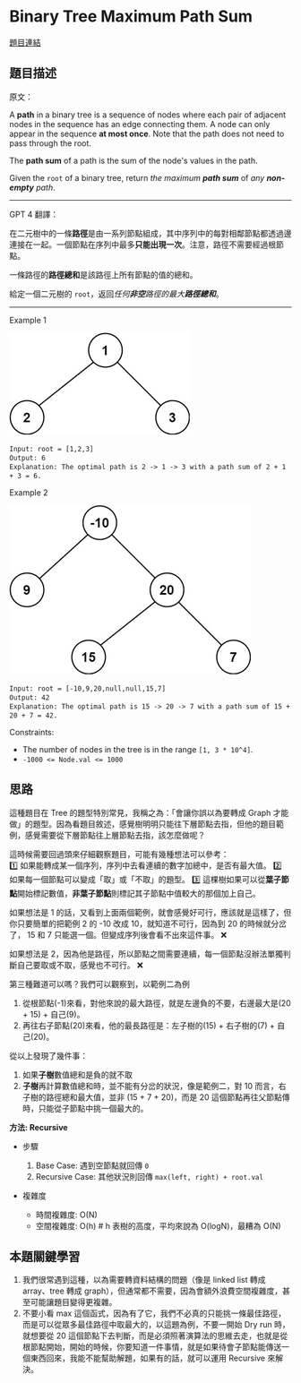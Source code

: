 # Binary Tree Maximum Path Sum

[題目連結](https://leetcode.com/problems/binary-tree-maximum-path-sum/description/)

## 題目描述
原文：

A **path** in a binary tree is a sequence of nodes where each pair of adjacent nodes in the sequence has an edge connecting them. A node can only appear in the sequence **at most once**. Note that the path does not need to pass through the root.

The **path sum** of a path is the sum of the node's values in the path.

Given the `root` of a binary tree, return *the maximum **path sum*** of *any **non-empty** path*.


----

GPT 4 翻譯：

在二元樹中的一條**路徑**是由一系列節點組成，其中序列中的每對相鄰節點都透過邊連接在一起。一個節點在序列中最多**只能出現一次**。注意，路徑不需要經過根節點。

一條路徑的**路徑總和**是該路徑上所有節點的值的總和。

給定一個二元樹的 `root`，返回*任何**非空**路徑的最大**路徑總和***。

----

Example 1

![Example 1](example1.jpeg)

```
Input: root = [1,2,3]
Output: 6
Explanation: The optimal path is 2 -> 1 -> 3 with a path sum of 2 + 1 + 3 = 6.
```

Example 2

![Example 2](example2.jpeg)

```
Input: root = [-10,9,20,null,null,15,7]
Output: 42
Explanation: The optimal path is 15 -> 20 -> 7 with a path sum of 15 + 20 + 7 = 42.
```

Constraints:

* The number of nodes in the tree is in the range `[1, 3 * 10^4]`.
* `-1000 <= Node.val <= 1000`


## 思路

這種題目在 Tree 的題型特別常見，我稱之為：「會讓你誤以為要轉成 Graph 才能做」的題型。因為看題目敘述，感覺樹明明只能往下層節點去指，但他的題目範例，感覺需要從下層節點往上層節點去指，該怎麼做呢？

這時候需要回過頭來仔細觀察題目，可能有幾種想法可以參考：  
1️⃣ 如果能轉成某一個序列，序列中去看連續的數字加總中，是否有最大值。
2️⃣ 如果每一個節點可以變成「取」或「不取」的題型。
3️⃣ 這棵樹如果可以從**葉子節點**開始標記數值，**非葉子節點**則標記其子節點中值較大的那個加上自己。

如果想法是 1 的話，又看到上面兩個範例，就會感覺好可行，應該就是這樣了，但你只要簡單的把範例 2 的 -10 改成 10，就知道不可行，因為到 20 的時候就分岔了， 15 和 7 只能選一個。但變成序列後會看不出來這件事。 ❌

如果想法是 2，因為他是路徑，所以節點之間需要連續，每一個節點沒辦法單獨判斷自己要取或不取，感覺也不可行。 ❌

第三種難道可以嗎？我們可以觀察到，以範例二為例
1. 從根節點(-1)來看，對他來說的最大路徑，就是左邊負的不要，右邊最大是(20 + 15) + 自己(9)。
2. 再往右子節點(20)來看，他的最長路徑是：左子樹的(15) + 右子樹的(7) + 自己(20)。

從以上發現了幾件事：
1. 如果**子樹**數值總和是負的就不取
2. **子樹**再計算數值總和時，並不能有分岔的狀況，像是範例二，對 10 而言，右子樹的路徑總和最大值，並非 (15 + 7 + 20)，而是 20 這個節點再往父節點傳時，只能從子節點中挑一個最大的。

**方法: Recursive**

* 步驟
    1. Base Case: 遇到空節點就回傳 `0`
    2. Recursive Case: 其他狀況則回傳 `max(left, right) + root.val`
        
* 複雜度
    * 時間複雜度: O(N)
    * 空間複雜度: O(h)   # h 表樹的高度，平均來說為 O(logN)，最糟為 O(N)

## 本題關鍵學習
1. 我們很常遇到這種，以為需要轉資料結構的問題（像是 linked list 轉成 array、tree 轉成 graph），但通常都不需要，因為會額外浪費空間複雜度，甚至可能讓題目變得更複雜。
2. 不要小看 max 這個函式，因為有了它，我們不必真的只能挑一條最佳路徑，而是可以從眾多最佳路徑中取最大的，以這題為例，不要一開始 Dry run 時，就想要從 20 這個節點下去判斷，而是必須照著演算法的思維去走，也就是從根節點開始，開始的時候，你要知道一件事情，就是如果待會子節點能傳送一個東西回來，我能不能幫助解題，如果有的話，就可以運用 Recursive 來解決。
